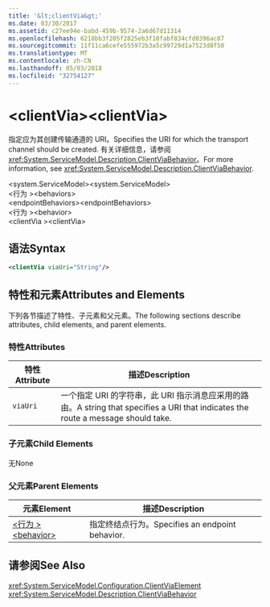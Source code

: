 ```yaml
---
title: '&lt;clientVia&gt;'
ms.date: 03/30/2017
ms.assetid: c27ee94e-babd-459b-9574-2a6d67d11314
ms.openlocfilehash: 6218bb3f205f2825eb3f10fabf834cfd0396ac87
ms.sourcegitcommit: 11f11ca6cefe555972b3a5c99729d1a7523d8f50
ms.translationtype: MT
ms.contentlocale: zh-CN
ms.lasthandoff: 05/03/2018
ms.locfileid: "32754127"
---
```

# <a name="ltclientviagt"></a><span data-ttu-id="f6530-102">&lt;clientVia&gt;</span><span class="sxs-lookup"><span data-stu-id="f6530-102">&lt;clientVia&gt;</span></span>
<span data-ttu-id="f6530-103">指定应为其创建传输通道的 URI。</span><span class="sxs-lookup"><span data-stu-id="f6530-103">Specifies the URI for which the transport channel should be created.</span></span> <span data-ttu-id="f6530-104">有关详细信息，请参阅<xref:System.ServiceModel.Description.ClientViaBehavior>。</span><span class="sxs-lookup"><span data-stu-id="f6530-104">For more information, see <xref:System.ServiceModel.Description.ClientViaBehavior>.</span></span>  
  
 <span data-ttu-id="f6530-105">\<system.ServiceModel></span><span class="sxs-lookup"><span data-stu-id="f6530-105">\<system.ServiceModel></span></span>  
<span data-ttu-id="f6530-106">\<行为 ></span><span class="sxs-lookup"><span data-stu-id="f6530-106">\<behaviors></span></span>  
<span data-ttu-id="f6530-107">\<endpointBehaviors></span><span class="sxs-lookup"><span data-stu-id="f6530-107">\<endpointBehaviors></span></span>  
<span data-ttu-id="f6530-108">\<行为 ></span><span class="sxs-lookup"><span data-stu-id="f6530-108">\<behavior></span></span>  
<span data-ttu-id="f6530-109">\<clientVia ></span><span class="sxs-lookup"><span data-stu-id="f6530-109">\<clientVia></span></span>  
  
## <a name="syntax"></a><span data-ttu-id="f6530-110">语法</span><span class="sxs-lookup"><span data-stu-id="f6530-110">Syntax</span></span>  
  
```xml  
<clientVia viaUri="String"/>  
```  
  
## <a name="attributes-and-elements"></a><span data-ttu-id="f6530-111">特性和元素</span><span class="sxs-lookup"><span data-stu-id="f6530-111">Attributes and Elements</span></span>  
 <span data-ttu-id="f6530-112">下列各节描述了特性、子元素和父元素。</span><span class="sxs-lookup"><span data-stu-id="f6530-112">The following sections describe attributes, child elements, and parent elements.</span></span>  
  
### <a name="attributes"></a><span data-ttu-id="f6530-113">特性</span><span class="sxs-lookup"><span data-stu-id="f6530-113">Attributes</span></span>  
  
|<span data-ttu-id="f6530-114">特性</span><span class="sxs-lookup"><span data-stu-id="f6530-114">Attribute</span></span>|<span data-ttu-id="f6530-115">描述</span><span class="sxs-lookup"><span data-stu-id="f6530-115">Description</span></span>|  
|---------------|-----------------|  
|`viaUri`|<span data-ttu-id="f6530-116">一个指定 URI 的字符串，此 URI 指示消息应采用的路由。</span><span class="sxs-lookup"><span data-stu-id="f6530-116">A string that specifies a URI that indicates the route a message should take.</span></span>|  
  
### <a name="child-elements"></a><span data-ttu-id="f6530-117">子元素</span><span class="sxs-lookup"><span data-stu-id="f6530-117">Child Elements</span></span>  
 <span data-ttu-id="f6530-118">无</span><span class="sxs-lookup"><span data-stu-id="f6530-118">None</span></span>  
  
### <a name="parent-elements"></a><span data-ttu-id="f6530-119">父元素</span><span class="sxs-lookup"><span data-stu-id="f6530-119">Parent Elements</span></span>  
  
|<span data-ttu-id="f6530-120">元素</span><span class="sxs-lookup"><span data-stu-id="f6530-120">Element</span></span>|<span data-ttu-id="f6530-121">描述</span><span class="sxs-lookup"><span data-stu-id="f6530-121">Description</span></span>|  
|-------------|-----------------|  
|[<span data-ttu-id="f6530-122">\<行为 ></span><span class="sxs-lookup"><span data-stu-id="f6530-122">\<behavior></span></span>](../../../../../docs/framework/configure-apps/file-schema/wcf/behavior-of-endpointbehaviors.md)|<span data-ttu-id="f6530-123">指定终结点行为。</span><span class="sxs-lookup"><span data-stu-id="f6530-123">Specifies an endpoint behavior.</span></span>|  
  
## <a name="see-also"></a><span data-ttu-id="f6530-124">请参阅</span><span class="sxs-lookup"><span data-stu-id="f6530-124">See Also</span></span>  
 <xref:System.ServiceModel.Configuration.ClientViaElement>  
 <xref:System.ServiceModel.Description.ClientViaBehavior>
